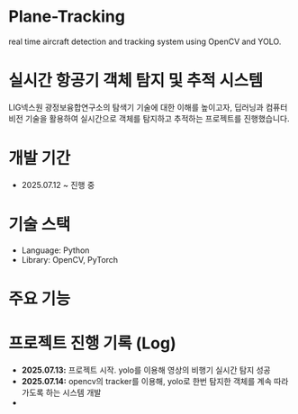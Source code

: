 # Plane-Tracking
real time aircraft detection and tracking system using OpenCV and YOLO.
# 실시간 항공기 객체 탐지 및 추적 시스템

LIG넥스원 광정보융합연구소의 탐색기 기술에 대한 이해를 높이고자, 딥러닝과 컴퓨터 비전 기술을 활용하여 실시간으로 객체를 탐지하고 추적하는 프로젝트를 진행했습니다.

# 개발 기간
- 2025.07.12 ~ 진행 중

# 기술 스택
- Language: Python
- Library: OpenCV, PyTorch

# 주요 기능


# 프로젝트 진행 기록 (Log)
- **2025.07.13:** 프로젝트 시작. yolo를 이용해 영상의 비행기 실시간 탐지 성공
- **2025.07.14:** opencv의 tracker를 이용해, yolo로 한번 탐지한 객체를 계속 따라가도록 하는 시스템 개발
- 
